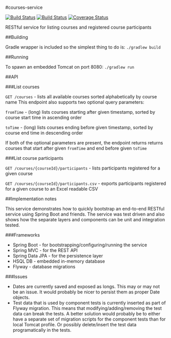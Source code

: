 #courses-service

[![Build Status](https://travis-ci.org/rieske/courses-service.png?branch=master)](https://travis-ci.org/rieske/courses-service) [![Build Status](https://drone.io/github.com/rieske/courses-service/status.png)](https://drone.io/github.com/rieske/courses-service/latest) [![Coverage Status](https://coveralls.io/repos/rieske/courses-service/badge.svg?branch=master)](https://coveralls.io/r/rieske/courses-service?branch=master)

RESTful service for listing courses and registered course participants

##Building

Gradle wrapper is included so the simplest thing to do is:
`./gradlew build`

##Running

To spawn an embedded Tomcat on port 8080:
`./gradlew run`

##API

###List courses

`GET /courses` - lists all available courses sorted alphabetically by course name
This endpoint also supports two optional query parameters:

`fromTime` - (long) lists courses starting after given timestamp, sorted by course start time in ascending order

`toTime` - (long) lists courses ending before given timestamp, sorted by course end time in descending order

If both of the optional parameters are present, the endpoint returns returns courses that start after given `fromTime` and end before given `toTime`

###List course participants

`GET /courses/{courseId}/participants` - lists participants registered for a given course

`GET /courses/{courseId}/participants.csv` - exports participants registered for a given course to an Excel readable CSV

##Implementation notes

This service demonstrates how to quickly bootstrap an end-to-end RESTful service using Spring Boot and friends. The service was test driven and also shows how the separate layers and components can be unit and integration tested.

###Frameworks
- Spring Boot - for bootstrapping/configuring/running the service
- Spring MVC - for the REST API
- Spring Data JPA - for the persistence layer
- HSQL DB - embedded in-memory database
- Flyway - database migrations

###Issues

- Dates are currently saved and exposed as longs. This may or may not be an issue. It would probably be nicer to persist them as proper Date objects.
- Test data that is used by component tests is currently inserted as part of Flyway migration. This means that modifying/adding/removing the test data can break the tests. A better solution would probably be to either have a separate set of migration scripts for the component tests than for local Tomcat profile. Or possibly delete/insert the test data programatically in the tests.
